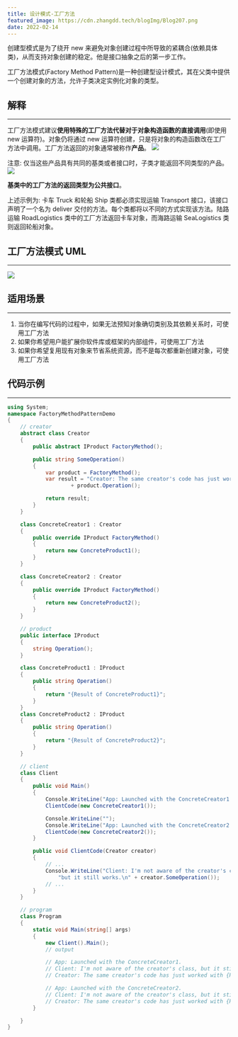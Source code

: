 ```yaml
---
title: 设计模式-工厂方法
featured_image: https://cdn.zhangdd.tech/blogImg/Blog207.png
date: 2022-02-14
---
```


创建型模式是为了绕开 new 来避免对象创建过程中所导致的紧耦合(依赖具体类)，从而支持对象创建的稳定。他是接口抽象之后的第一步工作。

工厂方法模式(Factory Method Pattern)是一种创建型设计模式，其在父类中提供一个创建对象的方法，允许子类决定实例化对象的类型。

## 解释
***  
工厂方法模式建议**使用特殊的工厂方法代替对于对象构造函数的直接调用**(即使用 new 运算符)。对象仍将通过 new 运算符创建，只是将对象的构造函数改在工厂方法中调用。工厂方法返回的对象通常被称作**产品**。
![](https://cdn.zhangdd.tech/contentImg/designpattern/dp1-1.png)

注意: 仅当这些产品具有共同的基类或者接口时，子类才能返回不同类型的产品。
![](https://cdn.zhangdd.tech/contentImg/designpattern/dp1-2.png)

**基类中的工厂方法的返回类型为公共接口**。

上述示例为: 卡车 Truck 和轮船 Ship 类都必须实现运输 Transport 接口，该接口声明了一个名为 deliver 交付的方法。每个类都将以不同的方式实现该方法。陆路运输 Road­Logistics 类中的工厂方法返回卡车对象，而海路运输 Sea­Logistics 类则返回轮船对象。

## 工厂方法模式 UML
***  
![](https://cdn.zhangdd.tech/contentImg/designpattern/dp1-3.png)

## 适用场景
***  
1. 当你在编写代码的过程中，如果无法预知对象确切类别及其依赖关系时，可使用工厂方法
2. 如果你希望用户能扩展你软件库或框架的内部组件，可使用工厂方法
3. 如果你希望复用现有对象来节省系统资源，而不是每次都重新创建对象，可使用工厂方法

## 代码示例
***  
``` csharp
using System;
namespace FactoryMethodPatternDemo 
{
    // creator
    abstract class Creator
    {
        public abstract IProduct FactoryMethod();

        public string SomeOperation()
        {
            var product = FactoryMethod();
            var result = "Creator: The same creator's code has just worked with "
                    + product.Operation();

            return result;
        }
    }

    class ConcreteCreator1 : Creator
    {
        public override IProduct FactoryMethod()
        {
            return new ConcreteProduct1();
        }
    }

    class ConcreteCreator2 : Creator
    {
        public override IProduct FactoryMethod()
        {
            return new ConcreteProduct2();
        }
    }

    // product
    public interface IProduct
    {
        string Operation();
    }

    class ConcreteProduct1 : IProduct
    {
        public string Operation()
        {
            return "{Result of ConcreteProduct1}";
        }
    }
    class ConcreteProduct2 : IProduct
    {
        public string Operation()
        {
            return "{Result of ConcreteProduct2}";
        }
    }

    // client
    class Client
    {
        public void Main()
        {
            Console.WriteLine("App: Launched with the ConcreteCreator1.");
            ClientCode(new ConcreteCreator1());

            Console.WriteLine("");
            Console.WriteLine("App: Launched with the ConcreteCreator2.");
            ClientCode(new ConcreteCreator2());
        }

        public void ClientCode(Creator creator)
        {
            // ...
            Console.WriteLine("Client: I'm not aware of the creator's class," +
                "but it still works.\n" + creator.SomeOperation());
            // ...
        }
    }

    // program
    class Program
    {
        static void Main(string[] args)
        {
            new Client().Main();
            // output

            // App: Launched with the ConcreteCreator1.
            // Client: I'm not aware of the creator's class, but it still works.
            // Creator: The same creator's code has just worked with {Result of ConcreteProduct1}

            // App: Launched with the ConcreteCreator2.
            // Client: I'm not aware of the creator's class, but it still works.
            // Creator: The same creator's code has just worked with {Result of ConcreteProduct2}
        }

    }
}
```